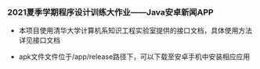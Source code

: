 ### 2021夏季学期程序设计训练大作业——Java安卓新闻APP

* 本项目使用清华大学计算机系知识工程实验室提供的接口文档，具体使用方法详见接口文档

* apk文件文件位于/app/release路径下，可以下载至安卓手机中安装相应应用

